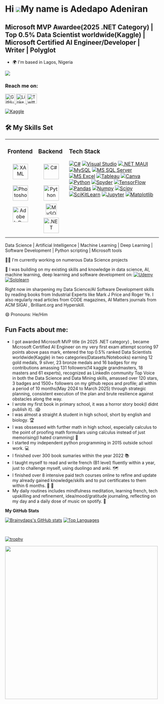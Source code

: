 Hi ![](https://user-images.githubusercontent.com/18350557/176309783-0785949b-9127-417c-8b55-ab5a4333674e.gif)My name is Adedapo Adeniran
========================================================================================================================================

Microsoft MVP Awardee(2025 .NET Category) | Top 0.5% Data Scientist worldwide(Kaggle) | Microsoft Certified AI Engineer/Developer | Writer | Polyglot
-----------------------------------------------------------------------------------------------------------------------------------

* 🌍  I'm based in Lagos, Nigeria

<a href="https://www.github.com/Brainydaps" target="_blank" rel="noreferrer"><img
src="https://img.shields.io/github/followers/Brainydaps?logo=github&style=for-the-badge&color=0891b2&labelColor=1c1917" /></a>

  
### Reach me on:

<p align="left"> 
  <a href="https://www.github.com/Brainydaps" target="_blank" rel="noreferrer"> 
    <picture> 
      <source media="(prefers-color-scheme: dark)" srcset="https://raw.githubusercontent.com/danielcranney/readme-generator/main/public/icons/socials/github-dark.svg" /> 
      <source media="(prefers-color-scheme: light)" srcset="https://raw.githubusercontent.com/danielcranney/readme-generator/main/public/icons/socials/github.svg" /> 
      <img src="https://raw.githubusercontent.com/danielcranney/readme-generator/main/public/icons/socials/github.svg" width="32" height="32" alt="GitHub logo" /> 
    </picture> 
  </a> 
  <a href="https://www.linkedin.com/in/Brainydaps" target="_blank" rel="noreferrer"> 
    <picture> 
      <source media="(prefers-color-scheme: dark)" srcset="https://raw.githubusercontent.com/danielcranney/readme-generator/main/public/icons/socials/linkedin-dark.svg" /> 
      <source media="(prefers-color-scheme: light)" srcset="https://raw.githubusercontent.com/danielcranney/readme-generator/main/public/icons/socials/linkedin.svg" /> 
      <img src="https://raw.githubusercontent.com/danielcranney/readme-generator/main/public/icons/socials/linkedin.svg" width="32" height="32" alt="LinkedIn logo" /> 
    </picture> 
  </a>
  <a href="https://www.twitter.com/Brainydaps" target="_blank" rel="noreferrer"> 
    <picture> 
      <source media="(prefers-color-scheme: dark)" srcset="https://raw.githubusercontent.com/maurodesouza/profile-readme-generator/master/src/assets/icons/social/twitter/default.svg" /> 
      <source media="(prefers-color-scheme: light)" srcset="https://raw.githubusercontent.com/maurodesouza/profile-readme-generator/master/src/assets/icons/social/twitter/default.svg" /> 
      <img src="https://raw.githubusercontent.com/maurodesouza/profile-readme-generator/master/src/assets/icons/social/twitter/default.svg" width="32" height="32" alt="Twitter logo" /> 
    </picture> 
  </a> 
</p>


[![Kaggle](https://img.shields.io/badge/Kaggle-20BEFF?style=for-the-badge&logo=Kaggle&logoColor=white)](https://kaggle.com/adedapoadeniran)

## 🛠 My Skills Set
<table><tr><td valign="top" width="20%">
 
### Frontend  
<div align="center">  
<a href="https://docs.microsoft.com/en-us/dotnet/desktop/wpf/xaml/" target="_blank"><img style="margin: 10px" src="https://profilinator.rishav.dev/skills-assets/xaml.png" alt="XAML" height="50" /></a>  
<a href="https://www.adobe.com/in/products/photoshop.html" target="_blank"><img style="margin: 10px" src="https://profilinator.rishav.dev/skills-assets/photoshop-plain.svg" alt="Photoshop" height="50" /></a>  
<a href="https://www.adobe.com/in/products/indesign.html" target="_blank"><img style="margin: 10px" src="https://profilinator.rishav.dev/skills-assets/adobeindesign.svg" alt="Adobe InDesign" height="50" /></a>
</div>
</td><td valign="top" width="20%">
 
### Backend  
<div align="center">   
<a href="https://docs.microsoft.com/en-us/dotnet/csharp/" target="_blank"><img style="margin: 10px" src="https://techstack-generator.vercel.app/csharp-icon.svg" alt="C#" height="50" /></a>  
<a href="https://www.python.org/" target="_blank"><img style="margin: 10px" src="https://techstack-generator.vercel.app/python-icon.svg" alt="Python" height="50" /></a>
<a href="https://www.mysql.com/" target="_blank" rel="noreferrer"><img src="https://techstack-generator.vercel.app/mysql-icon.svg" width="36" height="36" alt="MySQL" /></a>
<a href="https://dotnet.microsoft.com/download/dotnet-framework" target="_blank"><img style="margin: 10px" src="https://profilinator.rishav.dev/skills-assets/dot-net-original-wordmark.svg" alt=".NET" height="50" /></a>
</div>

</td><td valign="top" width="60%">

### Tech Stack
 [![C#](https://img.shields.io/badge/C%23-239120?style=for-the-badge&logo=c-sharp&logoColor=white)](https://dotnet.microsoft.com/en-us/languages/csharp) [![Visual Studio](https://img.shields.io/badge/Visual_Studio-5C2D91?style=for-the-badge&logo=visual%20studio&logoColor=white)](https://visualstudio.microsoft.com) [![.NET MAUI](https://img.shields.io/badge/.NET-5C2D91?style=for-the-badge&logo=.net&logoColor=white)](https://dotnet.microsoft.com/en-us/apps/maui) [![MySQL](https://img.shields.io/badge/MySQL-00000F?style=for-the-badge&logo=mysql&logoColor=white)](https://mysql.com) [![MS SQL Server](https://img.shields.io/badge/Microsoft_SQL_Server-CC2927?style=for-the-badge&logo=microsoft-sql-server&logoColor=white)](https://microsoft.com/en-us/sql-server/sql-server-2022) [![MS Excel](https://img.shields.io/badge/Microsoft_Excel-217346?style=for-the-badge&logo=microsoft-excel&logoColor=white)](https://microsoft.com/en-us/microsoft-365/excel) [![Tableau](https://img.shields.io/badge/Tableau-E97627?style=for-the-badge&logo=Tableau&logoColor=white)](https://tableau.com) [![Canva](https://img.shields.io/badge/Canva-%2300C4CC.svg?&style=for-the-badge&logo=Canva&logoColor=white)](https://canva.com) [![Python](https://img.shields.io/badge/Python-3776AB?style=for-the-badge&logo=python&logoColor=white)](https://python.org) [![Spyder](https://img.shields.io/badge/Spyder%20Ide-FF0000?style=for-the-badge&logo=spyder%20ide&logoColor=white)](https://spyder-ide.org) [![TensorFlow](https://img.shields.io/badge/TensorFlow-FF6F00?style=for-the-badge&logo=tensorflow&logoColor=white)](https://tensorflow.org) [![Pandas](https://img.shields.io/badge/Pandas-2C2D72?style=for-the-badge&logo=pandas&logoColor=white)](https://pandas.pydata.org)
[![Numpy](https://img.shields.io/badge/Numpy-777BB4?style=for-the-badge&logo=numpy&logoColor=white)](https://numpy.org)
[![Scipy](https://img.shields.io/badge/SciPy-654FF0?style=for-the-badge&logo=SciPy&logoColor=white)](https://scipy.org)
[![SciKitLearn](https://img.shields.io/badge/scikit_learn-F7931E?style=for-the-badge&logo=scikit-learn&logoColor=white)](https://scikit-learn.org)
[![Jupyter](https://img.shields.io/badge/Jupyter-F37626.svg?&style=for-the-badge&logo=Jupyter&logoColor=white)](https://jupyter.org)
[![Matplotlib](https://camo.githubusercontent.com/337bf03c5d22b3dfe34a51e246a25e2eaadcb9dd7a668e2bed0261255d8afc42/68747470733a2f2f696d672e736869656c64732e696f2f62616467652f4d6174706c6f746c69622d2532336666666666662e7376673f7374796c653d666c6174266c6f676f3d4d6174706c6f746c6962266c6f676f436f6c6f723d626c61636b)](https://matplotlib.org)

 
 </td></tr></table>  
Data Science | Artificial Intelligence | Machine Learning | Deep Learning | Software Development | Python scripting | Microsoft tools


👩‍💻 I'm currently working on numerous Data Science projects

🧠 I was building on my existing skills and knowledge in data science, AI, machine learning, deep learning and software development on:
[![Udemy](https://img.shields.io/badge/Udemy-EC5252?style=for-the-badge&logo=Udemy&logoColor=white)](https://udemy.com)
[![Sololearn](https://img.shields.io/badge/-Sololearn-3a464b?style=for-the-badge&logo=Sololearn&logoColor=white)](https://sololearn.com)

Right now im sharpening my Data Science/AI Software Development skills by reading books from Industrial Experts like Mark J Price and Roger Ye. I also regularly read articles from CODE magazines, AI Matters journals from ACM SIGAI , Brilliant.org and Hyperskill. 

😄 Pronouns: He/Him


## Fun Facts about me:

* I got awarded Microsoft MVP title (in 2025 .NET category) , became Microsoft Certified AI Engineer on my very first exam attempt scoring 97 points above pass mark, entered the top 0.5% ranked Data Scientists worldwide(Kaggle) in two categories(Datasets/Notebooks) earning 12 gold medals, 9 silver, 23 bronze medals and 16 badges for my contributions amassing 131 followers(14 kaggle grandmasters, 18 masters and 61 experts), recognized as LinkedIn community Top Voice in both the Data Science and Data Mining skills, amassed over 120 stars, 3 badges and 1500+ followers on my github repos and profile; all within a period of 10 months(May 2024 to March 2025) through strategic planning, consistent execution of the plan and brute resilience against obstacles along the way. 
* I wrote my first book in primary school, it was a horror story book(I didnt publish it).  :😱
* I was almost a straight A student in high school, short by english and biology. 🏆
* I was obssessed with further math in high school, especially calculus to the point of proofing math formulars using calculus instead of just memorising(I hated cramming) 🧠
* I started my independent python programming in 2015 outside school work. 💻
* I finished over 300 book sumaries within the year 2022 📚
*  I taught myself to read and write french (B1 level) fluently within a year, just to challenge myself, using duolingo and anki. 🗺
* I finished over 8 intensive paid tech courses online to refine and update my already gained knowledge/skills and to put certificates to them within 6 months. 🥇 🤝
* My daily routines includes mindfulness meditation, learning french, tech upskilling and refinement, idea/mood/gratitude journaling, reflecting on my day and a daily dose of music on spotify. 🧘


<b>My GitHub Stats</b>

<a href="http://www.github.com/Brainydaps"><img src="https://github-readme-stats.vercel.app/api?username=Brainydaps&show_icons=true&hide=&count_private=true&title_color=0891b2&text_color=ffffff&icon_color=0891b2&bg_color=1c1917&hide_border=true&show_icons=true" alt="Brainydaps's GitHub stats" /></a> 
<a href="https://github.com/Brainydaps" align="left">
  <img src="https://github-readme-stats.vercel.app/api/top-langs/?username=Brainydaps&layout=compact&langs_count=10&title_color=0891b2&text_color=ffffff&icon_color=0891b2&bg_color=1c1917&hide_border=true&locale=en&custom_title=Top%20Languages" alt="Top Languages" />
</a>

<br>  

[![trophy](https://github-profile-trophy.vercel.app/?username=Brainydaps&theme=onedark)](https://github.com/ryo-ma/github-profile-trophy)

<img src="https://github.com/Anmol-Baranwal/Cool-GIFs-For-GitHub/assets/74038190/219bcc70-f5dc-466b-9a60-29653d8e8433" width="500">
